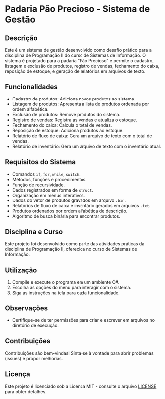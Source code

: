# Padaria Pão Precioso - Sistema de Gestão

## Descrição
Este é um sistema de gestão desenvolvido como desafio prático para a disciplina de Programação II do curso de Sistemas de Informação. O sistema é projetado para a padaria "Pão Precioso" e permite o cadastro, listagem e exclusão de produtos, registro de vendas, fechamento do caixa, reposição de estoque, e geração de relatórios em arquivos de texto.

## Funcionalidades
- Cadastro de produtos: Adiciona novos produtos ao sistema.
- Listagem de produtos: Apresenta a lista de produtos ordenada por ordem alfabética.
- Exclusão de produtos: Remove produtos do sistema.
- Registro de vendas: Registra as vendas e atualiza o estoque.
- Fechamento do caixa: Calcula o total de vendas.
- Reposição de estoque: Adiciona produtos ao estoque.
- Relatório de fluxo de caixa: Gera um arquivo de texto com o total de vendas.
- Relatório de inventário: Gera um arquivo de texto com o inventário atual.

## Requisitos do Sistema
- Comandos `if`, `for`, `while`, `switch`.
- Métodos, funções e procedimentos.
- Função de recursividade.
- Dados registrados em forma de `struct`.
- Organização em menus interativos.
- Dados do vetor de produtos gravados em arquivo `.bin`.
- Relatórios de fluxo de caixa e inventário gerados em arquivos `.txt`.
- Produtos ordenados por ordem alfabética de descrição.
- Algoritmo de busca binária para encontrar produtos.

## Disciplina e Curso
Este projeto foi desenvolvido como parte das atividades práticas da disciplina de Programação II, oferecida no curso de Sistemas de Informação.

## Utilização
1. Compile e execute o programa em um ambiente C#.
2. Escolha as opções do menu para interagir com o sistema.
3. Siga as instruções na tela para cada funcionalidade.

## Observações
- Certifique-se de ter permissões para criar e escrever em arquivos no diretório de execução.

## Contribuições
Contribuições são bem-vindas! Sinta-se à vontade para abrir problemas (issues) e propor melhorias.

## Licença
Este projeto é licenciado sob a Licença MIT - consulte o arquivo [LICENSE](LICENSE.txt) para obter detalhes.
